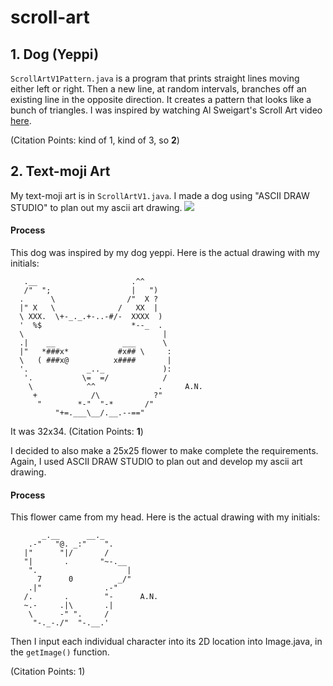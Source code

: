 # scroll-art

## 1. Dog (Yeppi)

`ScrollArtV1Pattern.java` is a program that prints straight lines moving either left or right. 
Then a new line, at random intervals, branches off an existing line in the opposite direction. 
It creates a pattern that looks like a bunch of triangles. I was inspired by watching Al Sweigart's Scroll Art video [here](https://www.youtube.com/watch?v=Sjk4UMpJqVs&embeds_referring_euri=https%3A%2F%2Fscrollart.org%2F&source_ve_path=MzY4NDIsMjM4NTE). 

(Citation Points: kind of 1, kind of 3, so **2**)


## 2. Text-moji Art 

My text-moji art is in `ScrollArtV1.java`.
I made a dog using "ASCII DRAW STUDIO" to plan out my ascii art drawing. 
![](https://www.asciiart.eu/ascii-draw-studio/app)
#### Process 
This dog was inspired by my dog yeppi. Here is the actual drawing with my initials:


       .__                     .^^ 
       /"  ";                  |   ")
      .      \                /"  X ?
      |" X   \              /   XX  |                                      
      \ XXX.  \+-_._.+-..-#/-  XXXX  )    
      '  %$                    *--_  .      
      \                               |  
      .|    __               ___      \                                                                                                        
      |"   *###x*           #x## \     :    
      \   ( ###x@          x####       |   
      '.             _.._             ):    
       '.           \=  =/            /                                                                                                       
        \            ^^              .     A.N.                                                                                         
         +            /\            ?"   
          "        *-"  "-*       /"  
              "+=.___\__/.__.--=="                                                                                                      
                                                                                                                                     
                                                                 
                                           
It was 32x34.
(Citation Points: **1**)

I decided to also make a 25x25 flower to make complete the requirements. Again, I used ASCII DRAW STUDIO to plan out and develop my ascii art 
drawing. 

#### Process 
This flower came from my head. Here is the actual drawing with my initials:

           _.__      __._                                      
        .-"   "@. _:"    ".    
       |"      "|/       /     
       "|       .       "~-.__  
        ".                    | 
          7      0          _/" 
        .|"              .-" 
       /.       .        "-      A.N.
       ~.-     .|\       .|  
        \      -" ".     /      
         "-._-./"  "-.__.' 
Then I input each individual character into its 2D location into Image.java, in the `getImage()` function. 

(Citation Points: 1)
